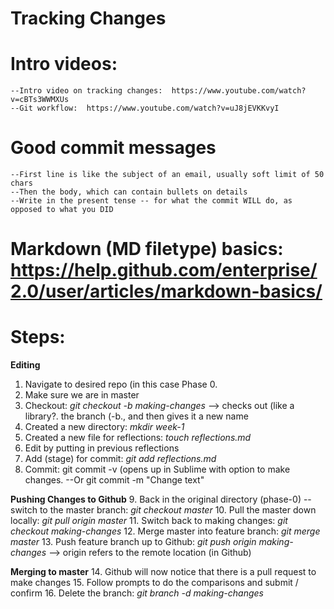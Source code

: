 # Tracking Changes

# Intro videos:
	--Intro video on tracking changes:  https://www.youtube.com/watch?v=cBTs3WWMXUs
	--Git workflow:  https://www.youtube.com/watch?v=uJ8jEVKKvyI

# Good commit messages
	--First line is like the subject of an email, usually soft limit of 50 chars
	--Then the body, which can contain bullets on details
	--Write in the present tense -- for what the commit WILL do, as opposed to what you DID

# Markdown (MD filetype) basics:  https://help.github.com/enterprise/2.0/user/articles/markdown-basics/

# Steps:

**Editing**
1. Navigate to desired repo (in this case Phase 0.
2. Make sure we are in master
3. Checkout:  *git checkout -b making-changes* --> checks out (like a library?. the branch (-b., and then gives it a new name
4. Created a new directory:  *mkdir week-1*
5. Created a new file for reflections:  *touch reflections.md*
6. Edit by putting in previous reflections
7. Add (stage) for commit:  *git add reflections.md*
8. Commit:  git commit -v (opens up in Sublime with option to make changes.
	--Or git commit -m "Change text"

**Pushing Changes to Github**
9. Back in the original directory (phase-0) -- switch to the master branch:  *git checkout master*
10.  Pull the master down locally:  *git pull origin master*
11. Switch back to making changes: *git checkout making-changes*
12. Merge master into feature branch:  *git merge master*
13. Push feature branch up to Github:  *git push origin making-changes* --> origin refers to the remote location (in Github)


**Merging to master**
14. Github will now notice that there is a pull request to make changes
15. Follow prompts to do the comparisons and submit / confirm
16. Delete the branch:  *git branch -d making-changes*
